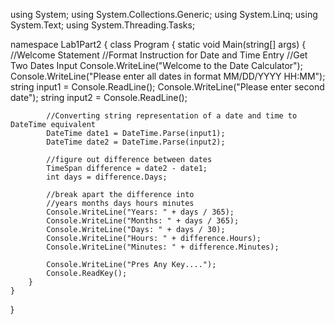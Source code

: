using System;
using System.Collections.Generic;
using System.Linq;
using System.Text;
using System.Threading.Tasks;

namespace Lab1Part2
{
    class Program
    {
        static void Main(string[] args)
        {
            //Welcome Statement
            //Format Instruction for Date and Time Entry
            //Get Two Dates Input 
            Console.WriteLine("Welcome to the Date Calculator");
            Console.WriteLine("Please enter all dates in format MM/DD/YYYY HH:MM");
            string input1 = Console.ReadLine();
            Console.WriteLine("Please enter second date");
            string input2 = Console.ReadLine();

            //Converting string representation of a date and time to DateTime equivalent
            DateTime date1 = DateTime.Parse(input1);
            DateTime date2 = DateTime.Parse(input2);

            //figure out difference between dates
            TimeSpan difference = date2 - date1;
            int days = difference.Days;

            //break apart the difference into 
            //years months days hours minutes
            Console.WriteLine("Years: " + days / 365);
            Console.WriteLine("Months: " + days / 365);
            Console.WriteLine("Days: " + days / 30);
            Console.WriteLine("Hours: " + difference.Hours);
            Console.WriteLine("Minutes: " + difference.Minutes);

            Console.WriteLine("Pres Any Key....");
            Console.ReadKey();
        }
    }
}
